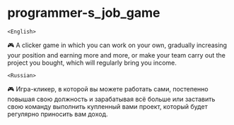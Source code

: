 # programmer-s_job_game

    <English>
🎮 A clicker game in which you can work on your own, gradually increasing your position and earning more and more, or make your team carry out the project you bought, which will regularly bring you income.

    <Russian>
🎮 Игра-кликер, в которой вы можете работать сами, постепенно повышая свою должность и зарабатывая всё больше или заставить свою команду выполнить купленный вами проект, который будет регулярно приносить вам доход.